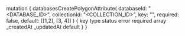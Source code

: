 mutation {
    databasesCreatePolygonAttribute(
        databaseId: "<DATABASE_ID>",
        collectionId: "<COLLECTION_ID>",
        key: "",
        required: false,
        default: [[1,2], [3, 4]]
    ) {
        key
        type
        status
        error
        required
        array
        _createdAt
        _updatedAt
        default
    }
}

